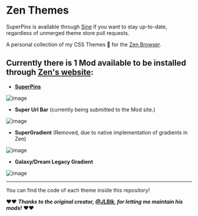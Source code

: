 # Zen Themes

SuperPins is available through [Sine](https://github.com/CosmoCreeper/Sine) if you want to stay up-to-date, regardless of unmerged theme store pull requests.

A personal collection of my CSS Themes 🎨 for the [Zen Browser](https://zen-browser.app/).

## Currently there is 1 Mod available to be installed through [Zen's website](https://zen-browser.app/mods):
  - [**SuperPins**](https://zen-browser.app/mods/ad97bb70-0066-4e42-9b5f-173a5e42c6fc)

![image](https://raw.githubusercontent.com/CosmoCreeper/Zen-Themes/refs/heads/main/SuperPins/image.png)

  - **Super Url Bar** (currently being submitted to the Mod site.)

![image](https://raw.githubusercontent.com/CosmoCreeper/Zen-Themes/refs/heads/main/SuperUrlBar/image.png)

  - **SuperGradient** (Removed, due to native implementation of gradients in Zen)

![image](https://raw.githubusercontent.com/CosmoCreeper/Zen-Themes/refs/heads/main/SuperGradient/image.png)

  - **Galaxy/Dream Legacy Gradient**

![image](https://raw.githubusercontent.com/CosmoCreeper/Zen-Themes/refs/heads/main/GalaxyDreamGradient/image.png)

---

You can find the code of each theme inside this repository!

❤️❤️   ***Thanks to the original creator, [@JLBlk](https://github.com/JLBlk), for letting me maintain his mods!***   ❤️❤️
